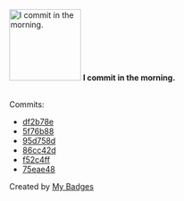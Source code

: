 <img src="https://my-badges.github.io/my-badges/morning-commits.png" alt="I commit in the morning." title="I commit in the morning." width="128">
<strong>I commit in the morning.</strong>
<br><br>

Commits:

- <a href="https://github.com/mmichie/dotfiles/commit/df2b78e2142c644694487b5f99801eb9c27ad937">df2b78e</a>
- <a href="https://github.com/mmichie/dotfiles/commit/5f76b885995a0dd3ea0f03105e410d0a03372675">5f76b88</a>
- <a href="https://github.com/mmichie/dotfiles/commit/95d758d146a8b336be5a1a623e5ee8750647475c">95d758d</a>
- <a href="https://github.com/mmichie/dotfiles/commit/86cc42d2d0df11fc32c82fd1ba162f793c24c781">86cc42d</a>
- <a href="https://github.com/mmichie/cardsharp/commit/f52c4ffeb9df3d1cef4b442d603dca99f2301d05">f52c4ff</a>
- <a href="https://github.com/mmichie/dotfiles/commit/75eae48c04f28265d35da7ee86258ff543245d31">75eae48</a>


Created by <a href="https://github.com/my-badges/my-badges">My Badges</a>
